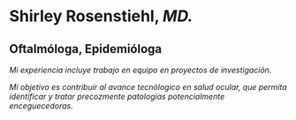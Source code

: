 # Shirley Rosenstiehl, *MD.*
## Oftalmóloga, Epidemióloga
*Mi experiencia incluye trabajo en equipo en proyectos de investigación.*


*Mi objetivo es contribuir al avance tecnólogico en salud ocular, que permita identificar y tratar precozmente patologias potencialmente enceguecedoras.*
